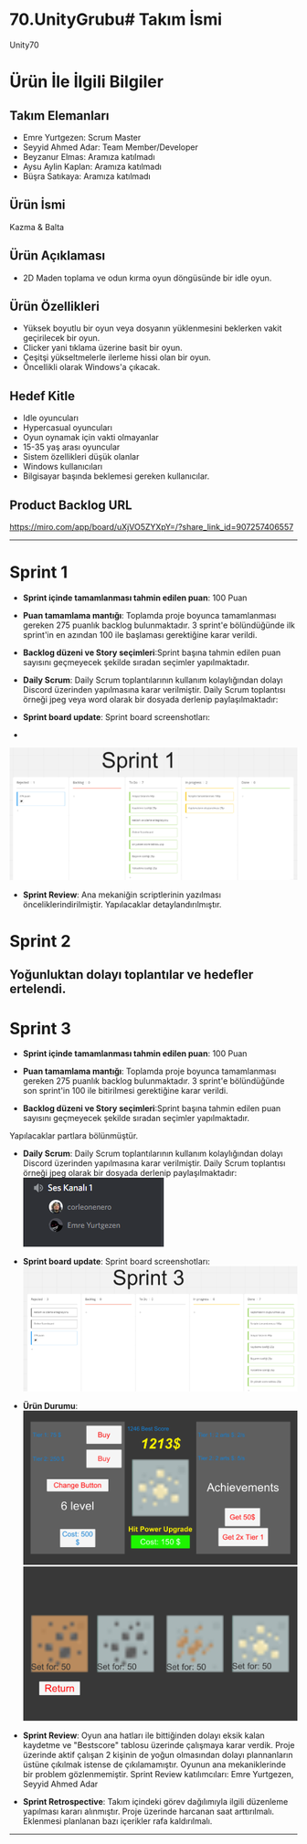 # 70.UnityGrubu# **Takım İsmi**

Unity70

# Ürün İle İlgili Bilgiler

## Takım Elemanları

- Emre Yurtgezen: Scrum Master
- Seyyid Ahmed Adar: Team Member/Developer
- Beyzanur Elmas: Aramıza katılmadı
- Aysu Aylin Kaplan: Aramıza katılmadı
- Büşra Satıkaya: Aramıza katılmadı

## Ürün İsmi

Kazma & Balta

## Ürün Açıklaması

- 2D Maden toplama ve odun kırma oyun döngüsünde bir idle oyun.

## Ürün Özellikleri

- Yüksek boyutlu bir oyun veya dosyanın yüklenmesini beklerken vakit geçirilecek bir oyun.
- Clicker yani tıklama üzerine basit bir oyun.
- Çeşitşi yükseltmelerle ilerleme hissi olan bir oyun.
- Öncellikli olarak Windows'a çıkacak.

## Hedef Kitle

- Idle oyuncuları
- Hypercasual oyuncuları
- Oyun oynamak için vakti olmayanlar
- 15-35 yaş arası oyuncular
- Sistem özellikleri düşük olanlar
- Windows kullanıcıları
- Bilgisayar başında beklemesi gereken kullanıcılar.

## Product Backlog URL
https://miro.com/app/board/uXjVO5ZYXpY=/?share_link_id=907257406557

---

# Sprint 1

- **Sprint içinde tamamlanması tahmin edilen puan**: 100 Puan

- **Puan tamamlama mantığı**: Toplamda proje boyunca tamamlanması gereken 275 puanlık backlog bulunmaktadır. 3 sprint'e bölündüğünde ilk sprint'in en azından 100 ile başlaması gerektiğine karar verildi.

- **Backlog düzeni ve Story seçimleri**:Sprint başına tahmin edilen puan sayısını geçmeyecek şekilde sıradan seçimler yapılmaktadır.

- **Daily Scrum**: Daily Scrum toplantılarının kullanım kolaylığından dolayı Discord üzerinden yapılmasına karar verilmiştir. Daily Scrum toplantısı örneği jpeg veya word olarak bir dosyada derlenip paylaşılmaktadır:

- **Sprint board update**: Sprint board screenshotları: 
- 
![Backlog 1](https://github.com/YurtgezenEmre/70.UnityGrubu/blob/main/Screenshot_05.png) 

- **Sprint Review**: 
Ana mekaniğin scriptlerinin yazılması önceliklerindirilmiştir. Yapılacaklar detaylandırılmıştır.

# Sprint 2

Yoğunluktan dolayı toplantılar ve hedefler ertelendi.
---

# Sprint 3

- **Sprint içinde tamamlanması tahmin edilen puan**: 100 Puan

- **Puan tamamlama mantığı**: Toplamda proje boyunca tamamlanması gereken 275 puanlık backlog bulunmaktadır. 3 sprint'e bölündüğünde son sprint'in 100 ile bitirilmesi gerektiğine karar verildi.

- **Backlog düzeni ve Story seçimleri**:Sprint başına tahmin edilen puan sayısını geçmeyecek şekilde sıradan seçimler yapılmaktadır.

Yapılacaklar partlara bölünmüştür.

- **Daily Scrum**: Daily Scrum toplantılarının kullanım kolaylığından dolayı Discord üzerinden yapılmasına karar verilmiştir. Daily Scrum toplantısı örneği jpeg olarak bir dosyada derlenip paylaşılmaktadır:
![Backlog 1](https://github.com/YurtgezenEmre/70.UnityGrubu/blob/main/Screenshot_94.png)

- **Sprint board update**: Sprint board screenshotları: 
![Backlog 1](https://github.com/YurtgezenEmre/70.UnityGrubu/blob/main/Screenshot_93.png) 

- **Ürün Durumu**:
![Backlog 1](https://github.com/YurtgezenEmre/70.UnityGrubu/blob/main/Screenshot_95.png)
![Backlog 1](https://github.com/YurtgezenEmre/70.UnityGrubu/blob/main/Screenshot_96.png)

- **Sprint Review**: 
Oyun ana hatları ile bittiğinden dolayı eksik kalan kaydetme ve "Bestscore" tablosu üzerinde çalışmaya karar verdik. Proje üzerinde aktif çalışan 2 kişinin de yoğun olmasından dolayı plannanların üstüne çıkılmak istense de çıkılamamıştır. Oyunun ana mekaniklerinde bir problem gözlenmemiştir.
Sprint Review katılımcıları: Emre Yurtgezen, Seyyid Ahmed Adar

- **Sprint Retrospective**:
Takım içindeki görev dağılımıyla ilgili düzenleme yapılması kararı alınmıştır.
Proje üzerinde harcanan saat arttırılmalı.
Eklenmesi planlanan bazı içerikler rafa kaldırılmalı.


---
